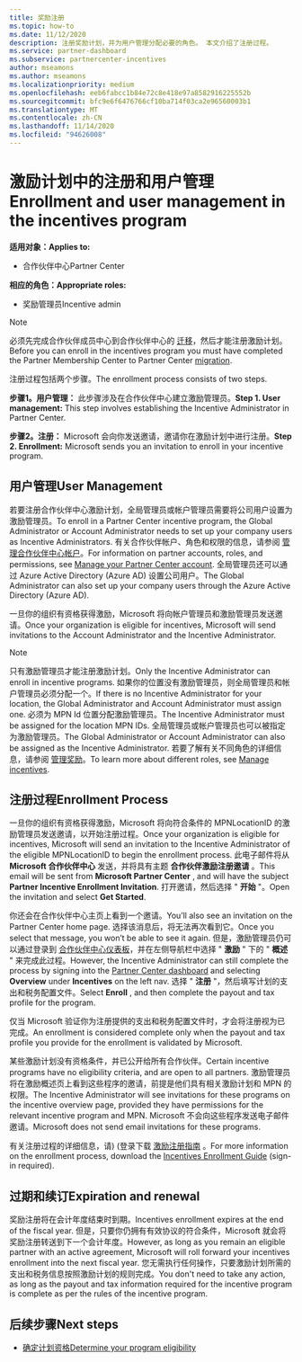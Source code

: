 ```yaml
---
title: 奖励注册
ms.topic: how-to
ms.date: 11/12/2020
description: 注册奖励计划，并为用户管理分配必要的角色。 本文介绍了注册过程。
ms.service: partner-dashboard
ms.subservice: partnercenter-incentives
author: mseamons
ms.author: mseamons
ms.localizationpriority: medium
ms.openlocfilehash: eeb6fabcc1b84e72c8e418e97a8582916225552b
ms.sourcegitcommit: bfc9e6f6476766cf10ba714f03ca2e96560003b1
ms.translationtype: MT
ms.contentlocale: zh-CN
ms.lasthandoff: 11/14/2020
ms.locfileid: "94626008"
---
```

# <a name="enrollment-and-user-management-in-the-incentives-program"></a><span data-ttu-id="44e8f-104">激励计划中的注册和用户管理</span><span class="sxs-lookup"><span data-stu-id="44e8f-104">Enrollment and user management in the incentives program</span></span>

<span data-ttu-id="44e8f-105">**适用对象：**</span><span class="sxs-lookup"><span data-stu-id="44e8f-105">**Applies to:**</span></span>

- <span data-ttu-id="44e8f-106">合作伙伴中心</span><span class="sxs-lookup"><span data-stu-id="44e8f-106">Partner Center</span></span>

<span data-ttu-id="44e8f-107">**相应的角色：**</span><span class="sxs-lookup"><span data-stu-id="44e8f-107">**Appropriate roles:**</span></span>

- <span data-ttu-id="44e8f-108">奖励管理员</span><span class="sxs-lookup"><span data-stu-id="44e8f-108">Incentive admin</span></span>

>[!NOTE]
><span data-ttu-id="44e8f-109">必须先完成合作伙伴成员中心到合作伙伴中心的 [迁移](prepare-pmc-pc-migration.md)，然后才能注册激励计划。</span><span class="sxs-lookup"><span data-stu-id="44e8f-109">Before you can enroll in the incentives program you must have completed the Partner Membership Center to Partner Center [migration](prepare-pmc-pc-migration.md).</span></span>

<span data-ttu-id="44e8f-110">注册过程包括两个步骤。</span><span class="sxs-lookup"><span data-stu-id="44e8f-110">The enrollment process consists of two steps.</span></span>

<span data-ttu-id="44e8f-111">**步骤1。用户管理：** 此步骤涉及在合作伙伴中心建立激励管理员。</span><span class="sxs-lookup"><span data-stu-id="44e8f-111">**Step 1. User management:** This step involves establishing the Incentive Administrator in Partner Center.</span></span>

<span data-ttu-id="44e8f-112">**步骤2。注册：** Microsoft 会向你发送邀请，邀请你在激励计划中进行注册。</span><span class="sxs-lookup"><span data-stu-id="44e8f-112">**Step 2. Enrollment:** Microsoft sends you an invitation to enroll in your incentive program.</span></span>

## <a name="user-management"></a><span data-ttu-id="44e8f-113">用户管理</span><span class="sxs-lookup"><span data-stu-id="44e8f-113">User Management</span></span>

<span data-ttu-id="44e8f-114">若要注册合作伙伴中心激励计划，全局管理员或帐户管理员需要将公司用户设置为激励管理员。</span><span class="sxs-lookup"><span data-stu-id="44e8f-114">To enroll in a Partner Center incentive program, the Global Administrator or Account Administrator needs to set up your company users as Incentive Administrators.</span></span> <span data-ttu-id="44e8f-115">有关合作伙伴帐户、角色和权限的信息，请参阅 [管理合作伙伴中心帐户](partner-center-account-setup.md)。</span><span class="sxs-lookup"><span data-stu-id="44e8f-115">For information on partner accounts, roles, and permissions, see [Manage your Partner Center account](partner-center-account-setup.md).</span></span> <span data-ttu-id="44e8f-116">全局管理员还可以通过 Azure Active Directory (Azure AD) 设置公司用户。</span><span class="sxs-lookup"><span data-stu-id="44e8f-116">The Global Administrator can also set up your company users through the Azure Active Directory (Azure AD).</span></span>

<span data-ttu-id="44e8f-117">一旦你的组织有资格获得激励，Microsoft 将向帐户管理员和激励管理员发送邀请。</span><span class="sxs-lookup"><span data-stu-id="44e8f-117">Once your organization is eligible for incentives, Microsoft will send invitations to the Account Administrator and the Incentive Administrator.</span></span>

>[!NOTE]
><span data-ttu-id="44e8f-118">只有激励管理员才能注册激励计划。</span><span class="sxs-lookup"><span data-stu-id="44e8f-118">Only the Incentive Administrator can enroll in incentive programs.</span></span> <span data-ttu-id="44e8f-119">如果你的位置没有激励管理员，则全局管理员和帐户管理员必须分配一个。</span><span class="sxs-lookup"><span data-stu-id="44e8f-119">If there is no Incentive Administrator for your location, the Global Administrator and Account Administrator must assign one.</span></span> <span data-ttu-id="44e8f-120">必须为 MPN Id 位置分配激励管理员。</span><span class="sxs-lookup"><span data-stu-id="44e8f-120">The Incentive Administrator must be assigned for the location MPN IDs.</span></span> <span data-ttu-id="44e8f-121">全局管理员或帐户管理员也可以被指定为激励管理员。</span><span class="sxs-lookup"><span data-stu-id="44e8f-121">The Global Administrator or Account Administrator can also be assigned as the Incentive Administrator.</span></span> <span data-ttu-id="44e8f-122">若要了解有关不同角色的详细信息，请参阅 [管理奖励](permissions-overview.md#manage-incentives)。</span><span class="sxs-lookup"><span data-stu-id="44e8f-122">To learn more about different roles, see [Manage incentives](permissions-overview.md#manage-incentives).</span></span>

## <a name="enrollment-process"></a><span data-ttu-id="44e8f-123">注册过程</span><span class="sxs-lookup"><span data-stu-id="44e8f-123">Enrollment Process</span></span>

<span data-ttu-id="44e8f-124">一旦你的组织有资格获得激励，Microsoft 将向符合条件的 MPNLocationID 的激励管理员发送邀请，以开始注册过程。</span><span class="sxs-lookup"><span data-stu-id="44e8f-124">Once your organization is eligible for incentives, Microsoft will send an invitation to the Incentive Administrator of the eligible MPNLocationID to begin the enrollment process.</span></span> <span data-ttu-id="44e8f-125">此电子邮件将从 **Microsoft 合作伙伴中心** 发送，并将具有主题 **合作伙伴激励注册邀请** 。</span><span class="sxs-lookup"><span data-stu-id="44e8f-125">This email will be sent from **Microsoft Partner Center** , and will have the subject **Partner Incentive Enrollment Invitation**.</span></span> <span data-ttu-id="44e8f-126">打开邀请，然后选择 " **开始** "。</span><span class="sxs-lookup"><span data-stu-id="44e8f-126">Open the invitation and select **Get Started**.</span></span>

<span data-ttu-id="44e8f-127">你还会在合作伙伴中心主页上看到一个邀请。</span><span class="sxs-lookup"><span data-stu-id="44e8f-127">You’ll also see an invitation on the Partner Center home page.</span></span> <span data-ttu-id="44e8f-128">选择该消息后，将无法再次看到它。</span><span class="sxs-lookup"><span data-stu-id="44e8f-128">Once you select that message, you won’t be able to see it again.</span></span> <span data-ttu-id="44e8f-129">但是，激励管理员仍可以通过登录到 [合作伙伴中心仪表板](https://partner.microsoft.com/dashboard/)，并在左侧导航栏中选择 " **激励** " 下的 " **概述** " 来完成此过程。</span><span class="sxs-lookup"><span data-stu-id="44e8f-129">However, the Incentive Administrator can still complete the process by signing into the [Partner Center dashboard](https://partner.microsoft.com/dashboard/) and selecting **Overview** under **Incentives** on the left nav.</span></span> <span data-ttu-id="44e8f-130">选择 " **注册** "，然后填写计划的支出和税务配置文件。</span><span class="sxs-lookup"><span data-stu-id="44e8f-130">Select **Enroll** , and then complete the payout and tax profile for the program.</span></span>

<span data-ttu-id="44e8f-131">仅当 Microsoft 验证你为注册提供的支出和税务配置文件时，才会将注册视为已完成。</span><span class="sxs-lookup"><span data-stu-id="44e8f-131">An enrollment is considered complete only when the payout and tax profile you provide for the enrollment is validated by Microsoft.</span></span>

<span data-ttu-id="44e8f-132">某些激励计划没有资格条件，并已公开给所有合作伙伴。</span><span class="sxs-lookup"><span data-stu-id="44e8f-132">Certain incentive programs have no eligibility criteria, and are open to all partners.</span></span> <span data-ttu-id="44e8f-133">激励管理员将在激励概述页上看到这些程序的邀请，前提是他们具有相关激励计划和 MPN 的权限。</span><span class="sxs-lookup"><span data-stu-id="44e8f-133">The Incentive Administrator will see invitations for these programs on the incentive overview page, provided they have permissions for the relevant incentive program and MPN.</span></span> <span data-ttu-id="44e8f-134">Microsoft 不会向这些程序发送电子邮件邀请。</span><span class="sxs-lookup"><span data-stu-id="44e8f-134">Microsoft does not send email invitations for these programs.</span></span>

<span data-ttu-id="44e8f-135">有关注册过程的详细信息，请)  (登录下载 [激励注册指南](https://partner.microsoft.com/resources/detail/partner-center-incentives-enrollment-pdf) 。</span><span class="sxs-lookup"><span data-stu-id="44e8f-135">For more information on the enrollment process, download the [Incentives Enrollment Guide](https://partner.microsoft.com/resources/detail/partner-center-incentives-enrollment-pdf) (sign-in required).</span></span>

## <a name="expiration-and-renewal"></a><span data-ttu-id="44e8f-136">过期和续订</span><span class="sxs-lookup"><span data-stu-id="44e8f-136">Expiration and renewal</span></span>

<span data-ttu-id="44e8f-137">奖励注册将在会计年度结束时到期。</span><span class="sxs-lookup"><span data-stu-id="44e8f-137">Incentives enrollment expires at the end of the fiscal year.</span></span> <span data-ttu-id="44e8f-138">但是，只要你仍拥有有效协议的符合条件，Microsoft 就会将奖励注册转送到下一个会计年度。</span><span class="sxs-lookup"><span data-stu-id="44e8f-138">However, as long as you remain an eligible partner with an active agreement, Microsoft will roll forward your incentives enrollment into the next fiscal year.</span></span> <span data-ttu-id="44e8f-139">您无需执行任何操作，只要激励计划所需的支出和税务信息按照激励计划的规则完成。</span><span class="sxs-lookup"><span data-stu-id="44e8f-139">You don't need to take any action, as long as the payout and tax information required for the incentive program is complete as per the rules of the incentive program.</span></span>

## <a name="next-steps"></a><span data-ttu-id="44e8f-140">后续步骤</span><span class="sxs-lookup"><span data-stu-id="44e8f-140">Next steps</span></span>

- [<span data-ttu-id="44e8f-141">确定计划资格</span><span class="sxs-lookup"><span data-stu-id="44e8f-141">Determine your program eligibility</span></span>](incentives-determined-your-program-eligibility.md)
